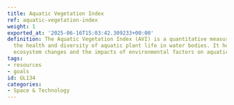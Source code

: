 ```yaml
---
title: Aquatic Vegetation Index
ref: aquatic-vegetation-index
weight: 1
exported_at: '2025-06-16T15:03:42.309233+00:00'
definition: The Aquatic Vegetation Index (AVI) is a quantitative measure used to assess
  the health and diversity of aquatic plant life in water bodies. It helps in monitoring
  ecosystem changes and the impacts of environmental factors on aquatic habitats.
tags:
- resources
- goals
id: GL134
categories:
- Space & Technology
---
```


